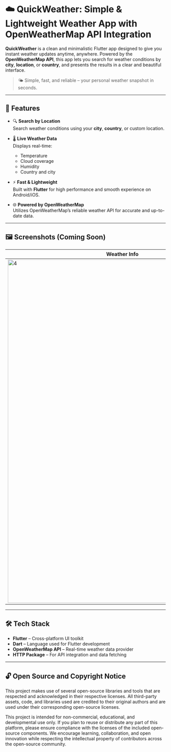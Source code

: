 # ☁️ QuickWeather: Simple & Lightweight Weather App with OpenWeatherMap API Integration

**QuickWeather** is a clean and minimalistic Flutter app designed to give you instant weather updates anytime, anywhere. Powered by the **OpenWeatherMap API**, this app lets you search for weather conditions by **city**, **location**, or **country**, and presents the results in a clear and beautiful interface.

> 🌤️ Simple, fast, and reliable – your personal weather snapshot in seconds.

---

## 📲 Features

- 🔍 **Search by Location**  
  Search weather conditions using your **city**, **country**, or custom location.

- 🌡️ **Live Weather Data**  
  Displays real-time:
  - Temperature
  - Cloud coverage
  - Humidity
  - Country and city 

- ⚡ **Fast & Lightweight**  
  Built with **Flutter** for high performance and smooth experience on Android/iOS.

- 🌐 **Powered by OpenWeatherMap**  
  Utilizes OpenWeatherMap’s reliable weather API for accurate and up-to-date data.

---

## 🖼️ Screenshots (Coming Soon)

| Weather Info | Not Found |
|---------------|--------------|
| <img width="720" height="1080" alt="4" src="https://github.com/user-attachments/assets/9debac16-9574-473f-9b27-642e1eb2e619" /> | <img width="720" height="1080" alt="5" src="https://github.com/user-attachments/assets/cdab7177-445a-490d-99f1-f0bbdae1c9a0" /> |

---

## 🛠️ Tech Stack

- **Flutter** – Cross-platform UI toolkit
- **Dart** – Language used for Flutter development
- **OpenWeatherMap API** – Real-time weather data provider
- **HTTP Package** – For API integration and data fetching

---

## 🔓 Open Source and Copyright Notice

This project makes use of several open-source libraries and tools that are respected and acknowledged in their respective licenses. All third-party assets, code, and libraries used are credited to their original authors and are used under their corresponding open-source licenses.

This project is intended for non-commercial, educational, and developmental use only. If you plan to reuse or distribute any part of this platform, please ensure compliance with the licenses of the included open-source components. We encourage learning, collaboration, and open innovation while respecting the intellectual property of contributors across the open-source community.
